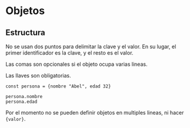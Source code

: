 # Objetos

## Estructura

No se usan dos puntos para delimitar la clave y el valor. En su lugar,
el primer identificador es la clave, y el resto es el valor.

Las comas son opcionales si el objeto ocupa varias lineas.

Las llaves son obligatorias.

```
const persona = {nombre "Abel", edad 32}

persona.nombre
persona.edad
```

Por el momento no se pueden definir objetos en multiples lineas, ni hacer `{valor}`.
